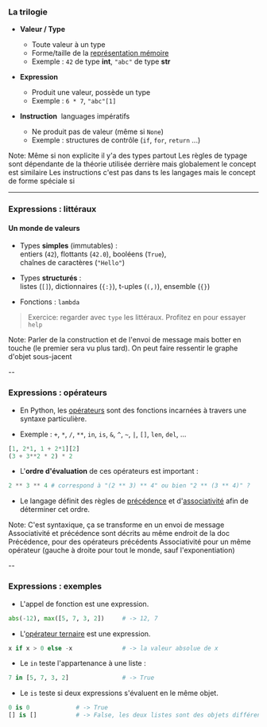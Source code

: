 ### La trilogie

- **Valeur / Type**
  - Toute valeur à un type
  - Forme/taille de la [représentation mémoire](http://)
  - Exemple : `42` de type **int**, `"abc"` de type **str**

- **Expression**
  - Produit une valeur, possède un type
  - Exemple : `6 * 7`, `"abc"[1]`

- **Instruction** &nbsp;<span class="label">languages impératifs</span>
  - Ne produit pas de valeur (même si `None`)
  - Exemple : structures de contrôle (`if`, `for`, `return` ...)

Note:
Même si non explicite il y'a des types partout
Les règles de typage sont dépendante de la théorie utilisée derrière
mais globalement le concept est similaire
Les instructions c'est pas dans ts les langages mais le concept de forme spéciale si

---

### Expressions : littéraux
#### Un monde de valeurs

- Types **simples** (immutables) : \
  entiers (`42`), flottants (`42.0`), booléens (`True`), \
  chaînes de caractères (`"Hello"`)

- Types **structurés** : \
  listes (`[]`), dictionnaires (`{:}`), t-uples (`(,)`), ensemble (`{}`)

- Fonctions : `lambda`

> Exercice: regarder avec `type` les littéraux. Profitez en pour essayer `help`

Note:
Parler de la construction et de l'envoi de message mais botter en touche (le
premier sera vu plus tard).
On peut faire ressentir le graphe d'objet sous-jacent

--

### Expressions : opérateurs

- En Python, les [opérateurs](https://docs.python.org/3.8/library/operator.html)
  sont des fonctions incarnées à travers une syntaxe particulière.

- Exemple : `+`, `*`, `/`, `**`, `in`, `is`, `&`, `^`, `~`, `|`, `[]`, `len`, `del`, ...


```python
[1, 2*1, 1 + 2*1][2]
(3 + 3**2 * 2) * 2
```

- L'**ordre d'évaluation** de ces opérateurs est important&nbsp;:

```python
2 ** 3 ** 4 # correspond à "(2 ** 3) ** 4" ou bien "2 ** (3 ** 4)" ?
```

- Le langage définit des règles de
    [précédence](https://docs.python.org/3/reference/expressions.html#operator-precedence)
    et
    d'[associativité](https://docs.python.org/3/reference/expressions.html#operator-precedence)
    afin de déterminer cet ordre.

Note: C'est syntaxique, ça se transforme en un envoi de message
      Associativité et précédence sont décrits au même endroit de la doc
      Précédence, pour des opérateurs précédents
      Associativité pour un même opérateur (gauche à droite pour tout le monde, sauf l'exponentiation)

--

### Expressions : exemples

- L'appel de fonction est une expression.

```python
abs(-12), max([5, 7, 3, 2])     # -> 12, 7
```

- L'<a
  href="https://docs.python.org/3/reference/expressions.html#conditional-expressions">opérateur
  ternaire</a> est une expression.

```python
x if x > 0 else -x              # -> la valeur absolue de x
```

- Le `in` teste l'appartenance à une liste :

```python
7 in [5, 7, 3, 2]               # -> True
```

- Le `is` teste si deux expressions s'évaluent en le même objet.

```python
0 is 0             # -> True
[] is []           # -> False, les deux listes sont des objets différents
```
